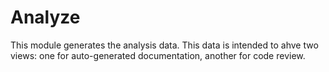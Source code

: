 #   Analyze

This module generates the analysis data. This data is intended to ahve two views: one for auto-generated documentation, another for code review.
